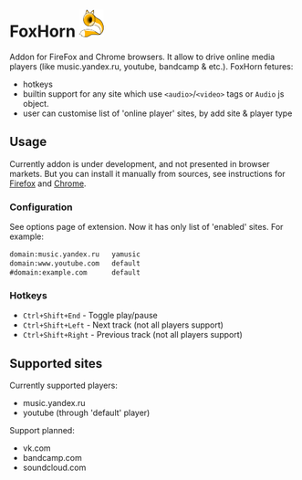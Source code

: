 # FoxHorn ![logo](https://raw.githubusercontent.com/wayerr/foxhorn/master/icons/logo-48.png)

Addon for FireFox and Chrome browsers. It allow to drive online media players (like music.yandex.ru, youtube, bandcamp & etc.).
FoxHorn fetures:

* hotkeys
* builtin support for any site which use `<audio>`/`<video>` tags or `Audio` js object. 
* user can customise list of 'online player' sites, by add site & player type

## Usage

Currently addon is under development, and not presented in browser markets. But you can install it manually from sources, see instructions for [Firefox](https://developer.mozilla.org/en-US/Add-ons/WebExtensions/Temporary_Installation_in_Firefox) and [Chrome](https://developer.chrome.com/extensions/getstarted#unpacked).

### Configuration

See options page of extension. Now it has  only list of 'enabled' sites. For example:
```
domain:music.yandex.ru   yamusic 
domain:www.youtube.com   default
#domain:example.com      default
```

### Hotkeys

 - `Ctrl+Shift+End` - Toggle play/pause
 - `Ctrl+Shift+Left` - Next track (not all players support)
 - `Ctrl+Shift+Right` - Previous track  (not all players support)

## Supported sites

Currently supported players:

* music.yandex.ru
* youtube (through 'default' player)

Support planned:

* vk.com
* bandcamp.com
* soundcloud.com
